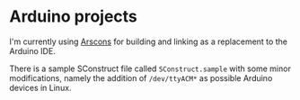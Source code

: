 Arduino projects
================

I'm currently using [Arscons](http://code.google.com/p/arscons/) for building
and linking as a replacement to the Arduino IDE.

There is a sample SConstruct file called `SConstruct.sample` with some minor modifications, namely the addition of `/dev/ttyACM*` as possible Arduino devices in Linux.
